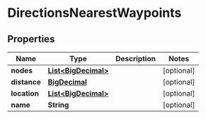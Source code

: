 

# DirectionsNearestWaypoints

## Properties

Name | Type | Description | Notes
------------ | ------------- | ------------- | -------------
**nodes** | [**List&lt;BigDecimal&gt;**](BigDecimal.md) |  |  [optional]
**distance** | [**BigDecimal**](BigDecimal.md) |  |  [optional]
**location** | [**List&lt;BigDecimal&gt;**](BigDecimal.md) |  |  [optional]
**name** | **String** |  |  [optional]



